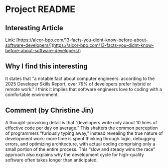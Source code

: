 # Project README

## Interesting Article

Link: [https://alcor-bpo.com/13-facts-you-didnt-know-before-about-software-developers/](https://alcor-bpo.com/13-facts-you-didnt-know-before-about-software-developers/)

## Why I find this interesting

It states that "a notable fact about computer engineers: according to the 2025 Developer Skills Report, over 79% of developers prefer hybrid or remote work." I think it implies that software engineers love to coding with a comfortable environment.



## Comment (by Christine Jin)

A thought-provoking detail is that “developers write only about 10 lines of effective code per day on average.” This shatters the common perception of programmers “furiously typing away,” instead revealing the true nature of development work: more time is spent thinking through logic, debugging errors, and optimizing architecture, with actual coding comprising only a small portion of the entire process. This “slow and steady wins the race” approach also explains why the development cycle for high-quality software often takes longer than anticipated.

